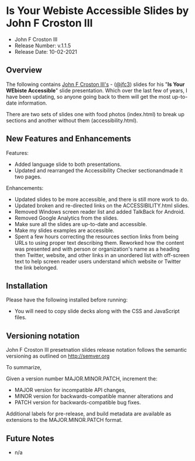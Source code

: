 # Is Your Webiste Accessible Slides by John F Croston III

* John F Croston III
* Release Number:  v.1.1.5
* Release Date: 10-02-2021

## Overview
The following contains [John F Croston III's](http://jfciii.com) - ([@jfc3](https://twitter.com/jfc3)) slides for his "**Is Your WEbiste Accessible**" slide presentation. Which over the last few of years, I have been updating, so anyone going back to them will get the most up-to-date information.

There are two sets of slides one with food photos (index.html) to break up sections and another without them (accessibility.html).

## New Features and Enhancements
Features:

* Added language slide to both presentations.
* Updated and rearranged the Accessibility Checker sectionandmade it two pages.

Enhancements:

* Updated slides to be more accessible, and there is still more work to do.
* Updated broken and re-directed links on the ACCESSIBILITY.html slides.
* Removed Windows screen reader list and added TalkBack for Android.
* Removed Google Analytics from the slides.
* Make sure all the slides are up-to-date and accessible.
* Make my slides examples are accessible.
* Spent a few hours correcting the resources section links from being URLs to using proper text describing them. Reworked how the content was presented and with person or organization's name as a heading then Twitter, website, and other links in an unordered list with off-screen text to help screen reader users understand which website or Twitter the link belonged. 

## Installation
Please have the following installed before running:
* You will need to copy slide decks along with the CSS and JavaScript files.

## Versioning notation
John F Croston III presetnation slides release notation follows the semantic versioning as outlined on http://semver.org

To summarize,

Given a version number MAJOR.MINOR.PATCH, increment the:

* MAJOR version for incompatible API changes,
* MINOR version for backwards-compatible manner alterations and
* PATCH version for backwards-compatible bug fixes.

Additional labels for pre-release, and build metadata are available as extensions to the MAJOR.MINOR.PATCH format.

## Future Notes

* n/a